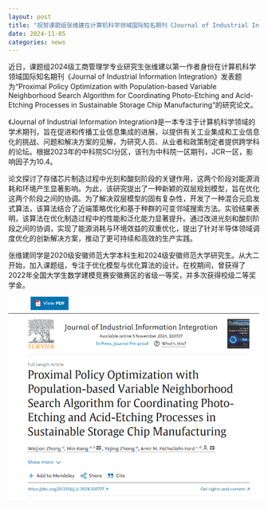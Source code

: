 ```yaml
---
layout: post
title: "祝贺课题组张维建在计算机科学领域国际知名期刊《Journal of Industrial Information Integration》上发表论文"
date: 2024-11-05
categories: news
---
```


近日，课题组2024级工商管理学专业研究生张维建以第一作者身份在计算机科学领域国际知名期刊《Journal of Industrial Information Integration》发表题为“Proximal Policy Optimization with Population-based Variable Neighborhood Search Algorithm for Coordinating Photo-Etching and Acid-Etching Processes in Sustainable Storage Chip Manufacturing”的研究论文。

《Journal of Industrial Information Integration》是一本专注于计算机科学领域的学术期刊，旨在促进和传播工业信息集成的进展，以提供有关工业集成和工业信息化的挑战、问题和解决方案的见解，为研究人员、从业者和政策制定者提供跨学科的论坛。根据2023年的中科院SCI分区，该刊为中科院一区期刊，JCR一区，影响因子为10.4。

论文探讨了存储芯片制造过程中光刻和酸刻阶段的关键作用，这两个阶段对能源消耗和环境产生显著影响。为此，该研究提出了一种新颖的双层规划模型，旨在优化这两个阶段之间的协调。为了解决双层模型的固有复杂性，开发了一种混合元启发式算法，该算法结合了近端策略优化和基于种群的可变邻域搜索方法。实验结果表明，该算法在优化制造过程中的性能和泛化能力显著提升。通过改进光刻和酸刻阶段之间的协调，实现了能源消耗与环境效益的双重优化，提出了针对半导体领域调度优化的创新解决方案，推动了更可持续和高效的生产实践。

张维建同学是2020级安徽师范大学本科生和2024级安徽师范大学研究生。从大二开始，加入课题组，专注于优化模型与优化算法的设计。在校期间，曾获得了2022年全国大学生数学建模竞赛安徽赛区的省级一等奖，并多次获得校级二等奖学金。

![期刊发表截图](assets/images/screenshot.png)
